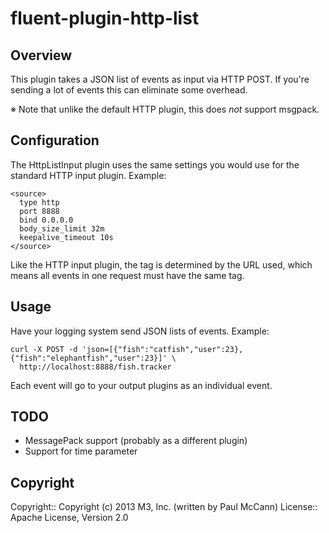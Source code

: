 # fluent-plugin-http-list

## Overview

This plugin takes a JSON list of events as input via HTTP POST. If you're
sending a lot of events this can eliminate some overhead. 

※ Note that unlike the default HTTP plugin, this does *not* support msgpack. 

## Configuration

The HttpListInput plugin uses the same settings you would use for the standard
HTTP input plugin. Example:

    <source>
      type http
      port 8888
      bind 0.0.0.0
      body_size_limit 32m
      keepalive_timeout 10s
    </source>

Like the HTTP input plugin, the tag is determined by the URL used, which means 
all events in one request must have the same tag.

## Usage

Have your logging system send JSON lists of events. Example:

    curl -X POST -d 'json=[{"fish":"catfish","user":23},{"fish":"elephantfish","user":23}]' \
      http://localhost:8888/fish.tracker

Each event will go to your output plugins as an individual event. 

## TODO

- MessagePack support (probably as a different plugin)
- Support for time parameter

## Copyright

Copyright:: Copyright (c) 2013 M3, Inc. (written by Paul McCann)
License::   Apache License, Version 2.0
